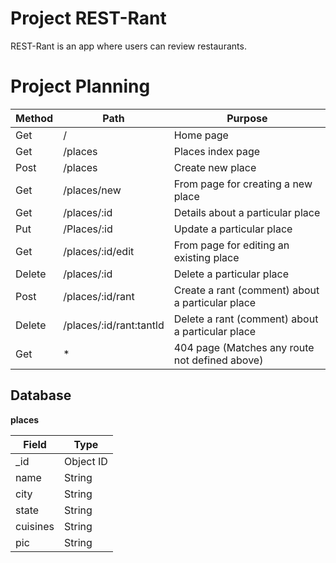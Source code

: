 # Project REST-Rant

REST-Rant is an app where users can review restaurants.
# Project Planning
| Method | Path | Purpose |		
| ------ | ---- | ------- |
| Get | / | Home page |
| Get | /places | Places index page |
| Post | /places | Create new place |
| Get | /places/new | From page for creating a new place |
| Get | /places/:id | Details about a particular place |
| Put | /Places/:id | Update a particular place |
| Get | /places/:id/edit | From page for editing an existing place |
| Delete | /places/:id | Delete a particular place |
| Post | /places/:id/rant | Create a rant (comment) about a particular place |
| Delete | /places/:id/rant:tantld | Delete a rant (comment) about a particular place |
| Get | * | 404 page (Matches any route not defined above) |

## Database

**places** 

| Field | Type |
| ---------- | ------------ |
| _id | Object ID |
| name | String |
| city | String |
| state | String |
| cuisines | String |
| pic | String |